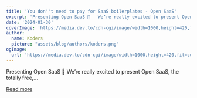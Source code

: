 ```yaml
---
title: 'You don''t need to pay for SaaS boilerplates - Open SaaS'
excerpt: 'Presenting Open SaaS 🎉   We’re really excited to present Open SaaS, the totally free,...'
date: '2024-01-30'
coverImage: 'https://media.dev.to/cdn-cgi/image/width=1000,height=420,fit=cover,gravity=auto,format=auto/https%3A%2F%2Fdev-to-uploads.s3.amazonaws.com%2Fuploads%2Farticles%2Fl55j25l1bipv84gp9t7x.png'
author:
  name: Koders
  picture: "assets/blog/authors/koders.png"
ogImage:
  url: 'https://media.dev.to/cdn-cgi/image/width=1000,height=420,fit=cover,gravity=auto,format=auto/https%3A%2F%2Fdev-to-uploads.s3.amazonaws.com%2Fuploads%2Farticles%2Fl55j25l1bipv84gp9t7x.png'
---
```


Presenting Open SaaS 🎉   We’re really excited to present Open SaaS, the totally free,...

[Read more](https://dev.to/wasp/you-dont-need-to-pay-for-saas-boilerplates-open-saas-56lj)
